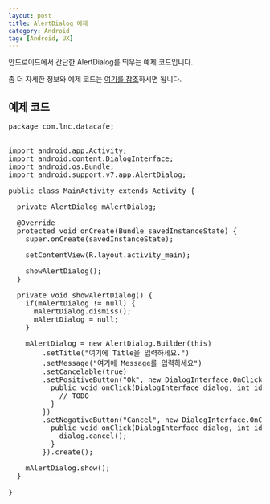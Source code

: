 ```yaml
---
layout: post
title: AlertDialog 예제
category: Android
tag: [Android, UX]
---
```


안드로이드에서 간단한 AlertDialog를 띄우는 예제 코드입니다.

좀 더 자세한 정보와 예제 코드는 [여기를 참조](https://developer.android.com/reference/android/app/AlertDialog.html)하시면 됩니다.
<br>

## 예제 코드

<pre class="prettyprint">package com.lnc.datacafe;


import android.app.Activity;
import android.content.DialogInterface;
import android.os.Bundle;
import android.support.v7.app.AlertDialog;

public class MainActivity extends Activity {

  private AlertDialog mAlertDialog;

  @Override
  protected void onCreate(Bundle savedInstanceState) {
    super.onCreate(savedInstanceState);

    setContentView(R.layout.activity_main);

    showAlertDialog();
  }

  private void showAlertDialog() {
    if(mAlertDialog != null) {
      mAlertDialog.dismiss();
      mAlertDialog = null;
    }

    mAlertDialog = new AlertDialog.Builder(this)
        .setTitle("여기에 Title을 입력하세요.")
        .setMessage("여기에 Message를 입력하세요")
        .setCancelable(true)
        .setPositiveButton("Ok", new DialogInterface.OnClickListener() {
          public void onClick(DialogInterface dialog, int id) {
            // TODO
          }
        })
        .setNegativeButton("Cancel", new DialogInterface.OnClickListener() {
          public void onClick(DialogInterface dialog, int id) {
            dialog.cancel();
          }
        }).create();

    mAlertDialog.show();
  }

}</pre>
